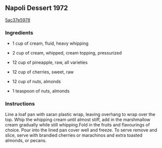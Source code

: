 ## Napoli Dessert 1972

[5ac37e5978](http://www.food.com/recipe/napoli-dessert-1972-384705)

### Ingredients

 - 1 cup of cream, fluid, heavy whipping

 - 2 cup of cream, whipped, cream topping, pressurized

 - 12 cup of pineapple, raw, all varieties

 - 12 cup of cherries, sweet, raw

 - 12 cup of nuts, almonds

 - 1 teaspoon of nuts, almonds

### Instructions

Line a loaf pan with saran plastic wrap, leaving overhang to wrap over the top. Whip the whipping cream until almost stiff, add in the marshmallow cream gradually while still whipping.Fold in the fruits and flavourings of choice. Pour into the lined pan cover well and freeze. To serve remove and slice, serve with brandied cherries or marachinos and extra toasted almonds, or pecans.